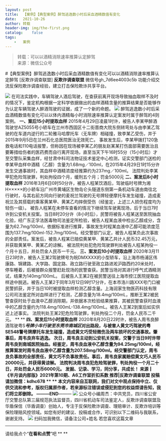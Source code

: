 ```yaml
---
layout:	post
title:	【案例】【典型案例】醉驾逃逸数小时后采血酒精数值有变化
date:	2021-10-26
author:	转载
header-img:	img/the-first.png
catalog:	false
tags:
	-	案例
---
```


<blockquote><p>转载：可以以酒精消除速率推算认定醉驾<br>
来源：微信公众号</p></blockquote>

#【典型案例】醉驾逃逸数小时后采血酒精数值有变化可以以酒精消除速率推算认定醉驾
[反欺诈调查联盟]
**反欺诈调查联盟**
微信号gh_7d6ee4003c5b
功能介绍交流反保险欺诈调查经验，建立打击保险欺诈共享平台。

![]({{site.baseurl}}/postimg/L6usUGPiatBR4EHWljPuFqms9G0qwZgcoapljbxSnzORtjZa3s83NP09gJCNt4Rfytt0vkKlFuAr7EicFeRZwCzA.jpeg)
在司法实践中，车辆驾驶人酒后驾驶，在查获前离开现场导致抽血取样不及时的情况下，鉴定机构根据一定科学依据做出的血样酒精含量的推算结果是否能够作为认定车辆驾驶人醉酒驾驶的证据，成了一个新的命题。
![]({{site.baseurl}}/postimg/L6usUGPiatBR4EHWljPuFqms9G0qwZgcoErkqGZBNsLJQicTVxGWPd3P7JFib4DIKQt4mwZJicBVib5d3GhDf94yzhQ.jpeg)
醉驾逃逸数小时后采血酒精数值有变化可以以体内酒精每小时消除速率推算认定案发时属于醉驾的4则案例。
**一、案后15小时提取血样**
2015年4月29日凌晨1时许，被告人李某甲醉酒驾驶甘AZ5055号小轿车在兰州市西固区十二街晋商大院东侧转弯处与由李某乙驾驶的在车道内逆行的二轮雅马哈摩托车（无车牌）相碰撞，致李某乙受伤，并于2015年9月5日在兰州石化总医院医治无效死亡。
事故发生后，李某甲拨打120急救电话和110电话报警，但称因在现场被李某乙的朋友赵某某打伤面部需要医治且要筹措给伤者的医药费而自行离开现场，直至当天下午16时55分（15小时后）才至交警队采集血样，经甘肃中科司法物证技术鉴定中心检测，证实交警部门送检的李某甲血样中酒精（乙醇）含量为1.68mg／100ml，在2015年4月29日1时15分许发生交通事故时，其血样中酒精浓度经推算约为237mg／100ml。
法院判处李某甲犯危险驾驶罪，判处拘役四个月，缓刑五个月；罚金5000元
**二、案发后8小时提取血样**
2016年3月6日0时50分许，被告人程某饮酒后，驾驶临时号牌为湘H×××××的小轿车沿广州市黄埔区生物岛仑头隧道东侧第一条机动车道由南往北行驶时，与其右前方同向行驶的麦祝兰驾驶的无号牌轻便摩托车发生碰撞，造成麦祝兰及其搭载的乘客黄某甲、黄某乙均摔倒受伤（经鉴定，上述三人损伤程度均为轻伤一级）。
被告人程某在未停车查看的情况下继续驾车驶离现场，后于当日7时许到公安机关投案。当日8时20分许（8小时后），民警将被告人程某送至医院抽血化验，经广东正孚法医毒物司法鉴定所检验，被告人程某血液中检出乙醇成分，含量为62.7mg/100ml，依据标准进行推算，事故发生时程某血液中乙醇可能浓度范围为137.7mg/100ml-152.7mg/100ml。经交警部门认定，被告人程某负此次事故的全部责任。案发后，被告人程某已赔偿黄某甲、黄某乙共计人民币32.45万元，并获取黄某甲、黄某乙的谅解。
被法院判处犯危险驾驶罪判处被告人程某拘役一个月十五日，并处罚金人民币一千元。
**三、案发后10小时提取血样**
2020年3月11日23时许，被告人王某2驾驶牌号为皖DMXXXX的小型轿车，沿上海市杨浦区伟康路、锦建路、大学路、国定路、政立路行驶至政立路进淞沪路西约20米处时，停车睡着，后被接群众报警赶赴现场的民警查获。民警当场对其进行呼气式酒精测试，结果为140mg/100mL。
后被告人王某2在被民警送往上海市控江医院提取血样途中脱逃。被告人王某2于同年3月12日9时17分许，在本市洛川路XXX号门口被民警抓获，并于当日10时被提取血样检测乙醇含量。上海润家生物医药科技有限公司司法鉴定所对血样进行了检测，乙醇含量为18.4mg/100mL，推断王某2被民警查获时处于血液中乙醇消除期，并依据本次检验结果推算，其被民警查获时血液中的乙醇含量约为118.4mg/100mL-138.4mg/100mL。被告人王某2到案后如实供述上述事实。
法院判处王某2犯危险驾驶罪，判处拘役二个月，罚金人民币二千元。
**
**
**四、案发后11小时提取血样**
2020年8月20日22时许，被告人周韦良醉酒驾驶粤S*****号牌小车行驶至东莞市南城区*********对出路段，与被害人黄文巧驾驶的粤SE548警号牌摩托车发生碰撞，造成黄文巧受轻微伤及两车损坏的交通事故。肇事后，周韦良弃车逃逸。
次日，周韦良主动到公安机关投案，交警于当日9时许带周韦良到南城医院抽血。经鉴定，周韦良血液中乙醇含量为94.25mg/100ml，经推算案发时周韦良血液中乙醇含量为207.58mg/100ml。经交警部门认定，周韦良负事故的全部责任，黄文巧不负事故责任。事后，周韦良家属赔偿黄文巧人民币20000元，并获得黄谅解。
法院判决周韦良犯危险驾驶罪，判处拘役一个月二十日，并处罚金人民币6000元。
发掘、记录、学习，同分享，共成长！
来源┃《半月谈内部版》2021年第10期、A6工作室折扣系数
推荐|反欺诈调查联盟
投稿请加微信：kdhc678
**
**
本文内容来自互联网，我们对文中观点保持中立、仅供交流和参考，版权归属原作者，若来源标注错误或侵犯到您的权益烦请告知，我们将立即删除。
———END****———
![]({{site.baseurl}}/postimg/L6usUGPiatBSs5Yxdp5NU9dpdqWanE7Mq7XpTo0mwlia1gia9NNFGTRYKdpVvrK2KgpAPictg52F8U9sicXI1jQ1dzA.jpeg)
公众号小编周杰：中共党员，四川省公安厅交警总队第三届规范执法监督员，四川省机动车司法鉴定人，反欺诈调查联盟及华盾保信（华盾调查）创始人，专注于反保险欺诈调查、理赔审计、反欺诈培训等保险理赔风控领域。如您有好的建议、投稿或合作，可识别以下二维码与我联系，谢谢支持。
![]({{site.baseurl}}/postimg/L6usUGPiatBQLNFXicXXQxXBwjwUmJlPGF0q5ZibOM9kCzhXR7EE7aTbgZIVibDd94F2CTC1GUb6zkDHLFKrVHibfjg.jpeg)
扫码加我微信，请备注公司+姓名
若您喜欢这篇文章
****
请给我点个“**在看和点赞**”吧
**
**
